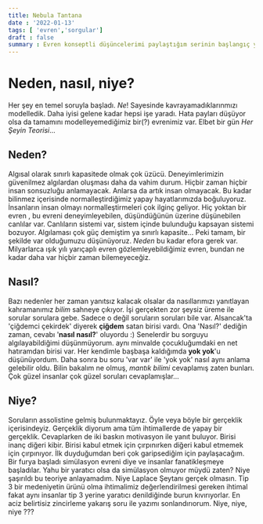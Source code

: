 ```yaml
---
title: Nebula Tantana
date : '2022-01-13'
tags: [ 'evren','sorgular']
draft : false
summary : Evren konseptli düşüncelerimi paylaştığım serinin başlangıç yazısı
---
```


# Neden, nasıl, niye?

  Her şey en temel soruyla başladı. _Ne_! Sayesinde kavrayamadıklarınmızı
modelledik. Daha iyisi gelene kadar hepsi işe yaradı. Hata payları düşüyor olsa da tamamını
modelleyemediğimiz bir(?) evrenimiz var. Elbet bir gün _Her Şeyin Teorisi_...

## Neden?

  Algısal olarak sınırlı kapasitede olmak çok üzücü. Deneyimlerimizin 
güvenilmez algılardan oluşması daha da vahim durum. Hiçbir zaman hiçbir
insan sonsuzluğu anlamayacak. Anlarsa da artık insan olmayacak. Bu kadar bilinmez içerisinde
normalleştirdiğimiz yapay hayatlarımızda boğuluyoruz. İnsanların
insan olmayı normalleştirmeleri çok ilginç geliyor. Hiç yoktan bir evren
, bu evreni deneyimleyebilen, düşündüğünün üzerine düşünebilen canlılar
var. Canlıların sistemi var, sistem içinde bulunduğu kapsayan sistemi bozuyor. 
Algılaması çok güç demiştim ya sınırlı kapasite... Peki tamam, bir
şekilde var olduğumuzu düşünüyoruz. _Neden_ bu kadar efora gerek
var. Milyarlarca ışık yılı yarıçaplı evren gözlemleyebildiğimiz evren, bundan ne kadar 
daha var hiçbir zaman bilemeyeceğiz.

## Nasıl?

  Bazı nedenler her zaman yanıtsız kalacak olsalar da nasıllarımızı
yanıtlayan kahramanımız *bilim* sahneye çıkıyor. İşi gerçekten zor
şeysiz üreme ile sorular sorulara gebe. Sadece o değil soruların soruları bile var. Alsancak'ta 'çiğdemci çekirdek'
diyerek **çiğdem** satan birisi vardı. Ona 'Nasıl?' dediğin zaman, cevabı
'**nasıl nasıl?**' oluyordu :) Senelerdir bu sorguyu algılayabildiğimi düşünmüyorum.
aynı minvalde çocukluğumdaki en net hatıramdan birisi var. Her kendimle başbaşa 
kaldığımda **yok yok**'u düşünüyordum. Daha sonra bu soru 'var var' ile 'yok yok'
nasıl aynı anlama gelebilir oldu. Bilin bakalım ne olmuş, *mantık bilimi*
cevaplamış zaten bunları. Çok güzel insanlar çok güzel soruları cevaplamışlar...

## Niye?

  Soruların assolistine gelmiş bulunmaktayız. Öyle veya böyle bir gerçeklik içerisindeyiz. Gerçeklik diyorum ama tüm ihtimallerde
de yapay bir gerçeklik. Cevaplarken de iki baskın motivasyon ile yanıt buluyor. Birisi inanç diğeri kibir. Birisi
kabul etmek için çırpınırken diğeri kabul etmemek için çırpınıyor.
İlk duyduğumdan beri çok garipsediğim için paylaşacağım. Bir furya
başladı simülasyon evreni diye ve insanlar fanatikleşmeye başladılar. Yahu
bir yaratıcı olsa da simülasyon olmuyor müydü zaten? Niye şaşırıldı bu teoriye anlayamadım. Niye Laplace Şeytanı gerçek olmasın.
Tip 3 bir medeniyetin ürünü olma ihtimalimiz değerlendirilmesi gereken
ihtimal fakat aynı insanlar tip 3 yerine yaratıcı denildiğinde burun kıvırıyorlar.
En aciz belirtisiz zincirleme yakarış soru ile yazımı sonlandırıorum. 
Niye, niye, niye ???
